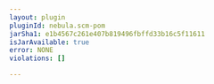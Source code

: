 ```yaml
---
layout: plugin
pluginId: nebula.scm-pom
jarSha1: e1b4567c261e407b819496fbffd33b16c5f11611
isJarAvailable: true
error: NONE
violations: []

---
```

